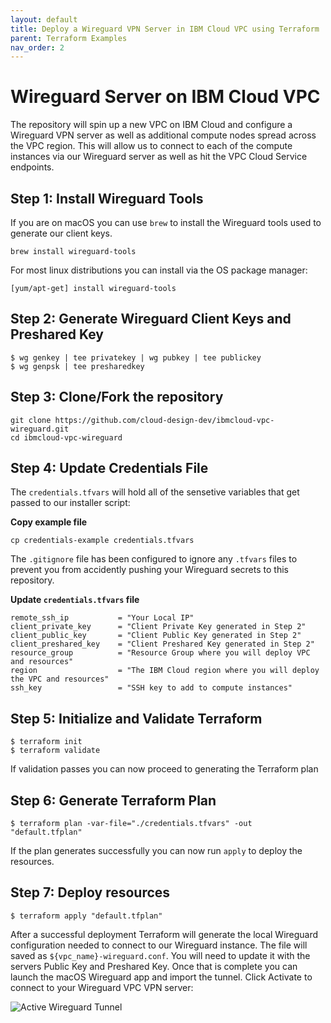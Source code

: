 ```yaml
---
layout: default
title: Deploy a Wireguard VPN Server in IBM Cloud VPC using Terraform 
parent: Terraform Examples 
nav_order: 2
---
```


# Wireguard Server on IBM Cloud VPC
The repository will spin up a new VPC on IBM Cloud and configure a Wireguard VPN server as well as additional compute nodes spread across the VPC region. This will allow us to connect to each of the compute instances via our Wireguard server as well as hit the VPC Cloud Service endpoints. 

## Step 1: Install Wireguard Tools
If you are on macOS you can use `brew` to install the Wireguard tools used to generate our client keys. 

```shell
brew install wireguard-tools
```

For most linux distributions you can install via the OS package manager:

```shell
[yum/apt-get] install wireguard-tools
```

## Step 2: Generate Wireguard Client Keys and Preshared Key
```
$ wg genkey | tee privatekey | wg pubkey | tee publickey
$ wg genpsk | tee presharedkey
```

## Step 3: Clone/Fork the repository

```
git clone https://github.com/cloud-design-dev/ibmcloud-vpc-wireguard.git
cd ibmcloud-vpc-wireguard
```

## Step 4: Update Credentials File 
The `credentials.tfvars` will hold all of the sensetive variables that get passed to our installer script:

**Copy example file** 
```shell
cp credentials-example credentials.tfvars
```

The `.gitignore` file has been configured to ignore any `.tfvars` files to prevent you from accidently pushing your Wireguard secrets to this repository. 

**Update `credentials.tfvars` file**

```shell
remote_ssh_ip           = "Your Local IP"
client_private_key      = "Client Private Key generated in Step 2"
client_public_key       = "Client Public Key generated in Step 2"
client_preshared_key    = "Client Preshared Key generated in Step 2"
resource_group          = "Resource Group where you will deploy VPC and resources"
region                  = "The IBM Cloud region where you will deploy the VPC and resources"
ssh_key                 = "SSH key to add to compute instances"
```

## Step 5: Initialize and Validate Terraform
```shell
$ terraform init
$ terraform validate 
```

If validation passes you can now proceed to generating the Terraform plan

## Step 6: Generate Terraform Plan

```shell
$ terraform plan -var-file="./credentials.tfvars" -out "default.tfplan"
```

If the plan generates successfully you can now run `apply` to deploy the resources. 

## Step 7: Deploy resources

```shell
$ terraform apply "default.tfplan"
```

After a successful deployment Terraform will generate the local Wireguard configuration needed to connect to our Wireguard instance. The file will saved as `${vpc_name}-wireguard.conf`. You will need to update it with the servers Public Key and Preshared Key. Once that is complete you can launch the macOS Wireguard app and import the tunnel. Click Activate to connect to your Wireguard VPC VPN server:

![Active Wireguard Tunnel](https://dsc.cloud/quickshare/wg-vpc-tunnel.png)